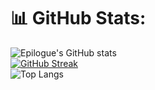 # 📊 GitHub Stats:
![Epilogue's GitHub stats](https://github-readme-stats.vercel.app/api?username=hthanggg0221&show_icons=true&theme=dracula)<br/>
[![GitHub Streak](https://github-readme-streak-stats.herokuapp.com?user=hthanggg0221&theme=dracula&hide_border=true)](https://git.io/streak-stats)<br/>
![Top Langs](https://github-readme-stats.vercel.app/api/top-langs/?username=hthanggg0221&theme=dracula&hide_border=false&include_all_commits=true&count_private=true&layout=donut-vertical)<br/>
